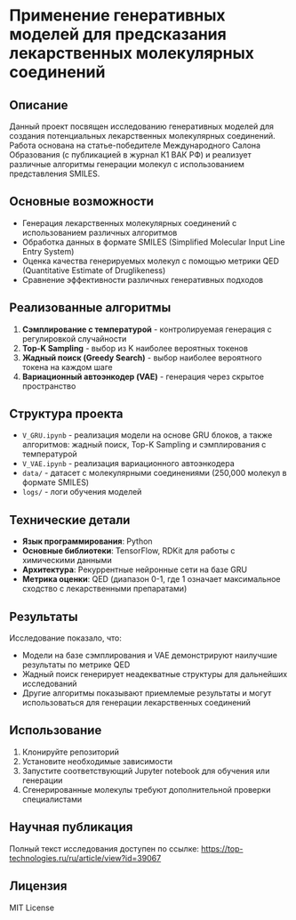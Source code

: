 # Применение генеративных моделей для предсказания лекарственных молекулярных соединений

## Описание

Данный проект посвящен исследованию генеративных моделей для создания потенциальных лекарственных молекулярных соединений. Работа основана на статье-победителе Международного Салона Образования (с публикацией в журнал К1 ВАК РФ) и реализует различные алгоритмы генерации молекул с использованием представления SMILES.

## Основные возможности

- Генерация лекарственных молекулярных соединений с использованием различных алгоритмов
- Обработка данных в формате SMILES (Simplified Molecular Input Line Entry System)
- Оценка качества генерируемых молекул с помощью метрики QED (Quantitative Estimate of Druglikeness)
- Сравнение эффективности различных генеративных подходов

## Реализованные алгоритмы

1. **Сэмплирование с температурой** - контролируемая генерация с регулировкой случайности
2. **Top-K Sampling** - выбор из K наиболее вероятных токенов
3. **Жадный поиск (Greedy Search)** - выбор наиболее вероятного токена на каждом шаге
4. **Вариационный автоэнкодер (VAE)** - генерация через скрытое пространство

## Структура проекта

- `V_GRU.ipynb` - реализация модели на основе GRU блоков, а также алгоритмов: жадный поиск, Top-K Sampling и сэмплирования с температурой
- `V_VAE.ipynb` - реализация вариационного автоэнкодера
- `data/` - датасет с молекулярными соединениями (250,000 молекул в формате SMILES)
- `logs/` - логи обучения моделей

## Технические детали

- **Язык программирования**: Python
- **Основные библиотеки**: TensorFlow, RDKit для работы с химическими данными
- **Архитектура**: Рекуррентные нейронные сети на базе GRU
- **Метрика оценки**: QED (диапазон 0-1, где 1 означает максимальное сходство с лекарственными препаратами)

## Результаты

Исследование показало, что:
- Модели на базе сэмплирования и VAE демонстрируют наилучшие результаты по метрике QED
- Жадный поиск генерирует неадекватные структуры для дальнейших исследований
- Другие алгоритмы показывают приемлемые результаты и могут использоваться для генерации лекарственных соединений

## Использование

1. Клонируйте репозиторий
2. Установите необходимые зависимости
3. Запустите соответствующий Jupyter notebook для обучения или генерации
4. Сгенерированные молекулы требуют дополнительной проверки специалистами

## Научная публикация

Полный текст исследования доступен по ссылке: https://top-technologies.ru/ru/article/view?id=39067

## Лицензия

MIT License
